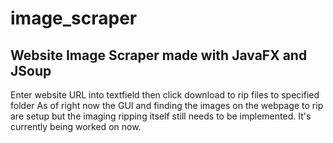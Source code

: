 # image_scraper
## Website Image Scraper made with JavaFX and JSoup 

Enter website URL into textfield then click download to rip files to specified folder
As of right now the GUI and finding the images on the webpage to rip are setup but the imaging ripping itself still needs to be implemented. It's currently being worked on now. 
